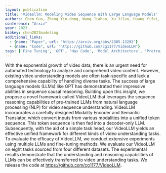 ```yaml
---
layout: publication
title: 'Videollm: Modeling Video Sequence With Large Language Models'
authors: Chen Guo, Zheng Yin-dong, Wang Jiahao, Xu Jilan, Huang Yifei, Pan Junting, Wang Yi, Wang Yali, Qiao Yu, Lu Tong, Wang Limin
conference: "Arxiv"
year: 2023
bibkey: chen2023modeling
additional_links:
  - {name: "Paper", url: "https://arxiv.org/abs/2305.13292"}
  - {name: "Code", url: "https://github.com/cg1177/VideoLLM"}
tags: ['Fine Tuning', 'GPT', 'Has Code', 'Model Architecture', 'Pretraining Methods', 'RAG', 'Tools', 'Training Techniques']
---
```

With the exponential growth of video data, there is an urgent need for
automated technology to analyze and comprehend video content. However, existing
video understanding models are often task-specific and lack a comprehensive
capability of handling diverse tasks. The success of large language models
(LLMs) like GPT has demonstrated their impressive abilities in sequence causal
reasoning. Building upon this insight, we propose a novel framework called
VideoLLM that leverages the sequence reasoning capabilities of pre-trained LLMs
from natural language processing (NLP) for video sequence understanding.
VideoLLM incorporates a carefully designed Modality Encoder and Semantic
Translator, which convert inputs from various modalities into a unified token
sequence. This token sequence is then fed into a decoder-only LLM.
Subsequently, with the aid of a simple task head, our VideoLLM yields an
effective unified framework for different kinds of video understanding tasks.
To evaluate the efficacy of VideoLLM, we conduct extensive experiments using
multiple LLMs and fine-tuning methods. We evaluate our VideoLLM on eight tasks
sourced from four different datasets. The experimental results demonstrate that
the understanding and reasoning capabilities of LLMs can be effectively
transferred to video understanding tasks. We release the code at
https://github.com/cg1177/VideoLLM.
